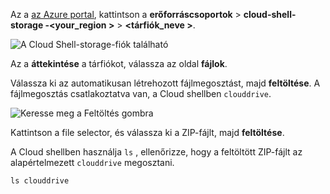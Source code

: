 Az a [az Azure portal](https://portal.azure.com), kattintson a **erőforráscsoportok** > **cloud-shell-storage -\<your_region >**  >   **\<tárfiók_neve >**.

![A Cloud Shell-storage-fiók található](../articles/app-service/media/app-service-deploy-zip/upload-choose-storage-account.png)

Az a **áttekintése** a tárfiókot, válassza az oldal **fájlok**.

Válassza ki az automatikusan létrehozott fájlmegosztást, majd **feltöltése**. A fájlmegosztás csatlakoztatva van, a Cloud shellben `clouddrive`.

![Keresse meg a Feltöltés gombra](../articles/app-service/media/app-service-deploy-zip/upload-select-button.png)

Kattintson a file selector, és válassza ki a ZIP-fájlt, majd **feltöltése**. 

A Cloud shellben használja `ls` , ellenőrizze, hogy a feltöltött ZIP-fájlt az alapértelmezett `clouddrive` megosztani.

```azurecli-interactive
ls clouddrive
```
